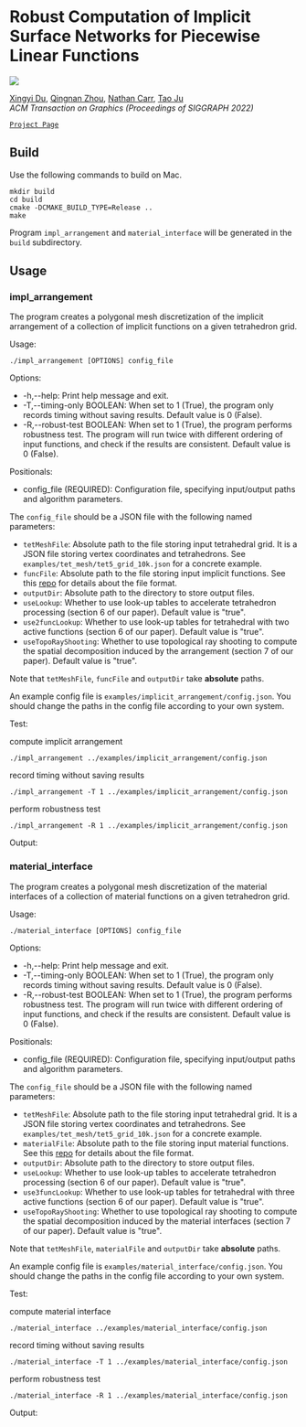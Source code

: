 # Robust Computation of Implicit Surface Networks for Piecewise Linear Functions

![](https://user-images.githubusercontent.com/8947527/182003910-f1e39f30-e67b-498b-b990-c2f5964d5020.jpg)

[Xingyi Du](https://duxingyi-charles.github.io/), [Qingnan Zhou](https://research.adobe.com/person/qingnan-zhou/),  [Nathan Carr](https://research.adobe.com/person/nathan-carr/), [Tao Ju](https://www.cse.wustl.edu/~taoju/)
<br/>*ACM Transaction on Graphics (Proceedings of SIGGRAPH 2022)*<br/>

[`Project Page`](https://duxingyi-charles.github.io/publication/robust-computation-of-implicit-surface-networks-for-piecewise-linear-functions/)

## Build

Use the following commands to build on Mac.

    mkdir build
    cd build
    cmake -DCMAKE_BUILD_TYPE=Release ..
    make

Program `impl_arrangement` and `material_interface` will be generated in the `build` subdirectory.

## Usage

### impl_arrangement

The program creates a polygonal mesh discretization of the implicit arrangement of a collection of implicit functions on a given tetrahedron grid.

Usage: 

    ./impl_arrangement [OPTIONS] config_file

Options:
- -h,--help: Print help message and exit.
- -T,--timing-only BOOLEAN: When set to 1 (True), the program only records timing without saving results. Default value is 0 (False).
- -R,--robust-test BOOLEAN: When set to 1 (True), the program performs robustness test. The program will run twice with different ordering of input functions, and check if the results are consistent. Default value is 0 (False).

Positionals:
- config_file (REQUIRED): Configuration file, specifying input/output paths and algorithm parameters.

The `config_file` should be a JSON file with the following named parameters:
- `tetMeshFile`: Absolute path to the file storing input tetrahedral grid. It is a JSON file storing vertex coordinates and tetrahedrons. See `examples/tet_mesh/tet5_grid_10k.json` for a concrete example.
- `funcFile`: Absolute path to the file storing input implicit functions. See this [repo](https://github.com/duxingyi-charles/implicit_functions) for details about the file format.
- `outputDir`: Absolute path to the directory to store output files.
- `useLookup`: Whether to use look-up tables to accelerate tetrahedron processing (section 6 of our paper). Default value is "true".
- `use2funcLookup`: Whether to use look-up tables for tetrahedral with two active functions (section 6 of our paper). Default value is "true".
- `useTopoRayShooting`: Whether to use topological ray shooting to compute the spatial decomposition induced by the arrangement (section 7 of our paper). Default value is "true".

Note that `tetMeshFile`, `funcFile` and `outputDir` take **absolute** paths.

An example config file is `examples/implicit_arrangement/config.json`. You should change the paths in the config file according to your own system. 

Test:

compute implicit arrangement

    ./impl_arrangement ../examples/implicit_arrangement/config.json

record timing without saving results

    ./impl_arrangement -T 1 ../examples/implicit_arrangement/config.json

perform robustness test

    ./impl_arrangement -R 1 ../examples/implicit_arrangement/config.json

Output:


### material_interface

The program creates a polygonal mesh discretization of the material interfaces of a collection of material functions on a given tetrahedron grid.

Usage: 

    ./material_interface [OPTIONS] config_file

Options:
- -h,--help: Print help message and exit.
- -T,--timing-only BOOLEAN: When set to 1 (True), the program only records timing without saving results. Default value is 0 (False).
- -R,--robust-test BOOLEAN: When set to 1 (True), the program performs robustness test. The program will run twice with different ordering of input functions, and check if the results are consistent. Default value is 0 (False).

Positionals:
- config_file (REQUIRED): Configuration file, specifying input/output paths and algorithm parameters.

The `config_file` should be a JSON file with the following named parameters:
- `tetMeshFile`: Absolute path to the file storing input tetrahedral grid. It is a JSON file storing vertex coordinates and tetrahedrons. See `examples/tet_mesh/tet5_grid_10k.json` for a concrete example.
- `materialFile`: Absolute path to the file storing input material functions. See this [repo](https://github.com/duxingyi-charles/implicit_functions) for details about the file format.
- `outputDir`: Absolute path to the directory to store output files.
- `useLookup`: Whether to use look-up tables to accelerate tetrahedron processing (section 6 of our paper). Default value is "true".
- `use3funcLookup`: Whether to use look-up tables for tetrahedral with three active functions (section 6 of our paper). Default value is "true".
- `useTopoRayShooting`: Whether to use topological ray shooting to compute the spatial decomposition induced by the material interfaces (section 7 of our paper). Default value is "true".

Note that `tetMeshFile`, `materialFile` and `outputDir` take **absolute** paths.

An example config file is `examples/material_interface/config.json`. You should change the paths in the config file according to your own system.

Test:

compute material interface

    ./material_interface ../examples/material_interface/config.json

record timing without saving results

    ./material_interface -T 1 ../examples/material_interface/config.json

perform robustness test

    ./material_interface -R 1 ../examples/material_interface/config.json

Output:
